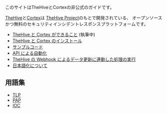 このサイトはTheHiveとCortexの非公式のガイドです。

[TheHive](https://github.com/TheHive-Project/TheHive)と[Cortex](https://github.com/TheHive-Project/Cortex)は
[TheHive Project](https://thehive-project.org/)のもとで開発されている、
オープンソースかつ無料のセキュリティインシデントレスポンスプラットフォームです。

* [TheHive と Cortex ができること](./features) (執筆中)
* [TheHive と Cortex のインストール](./install)
* [サンプルコード](./samples)
* [API による自動化](./api)
* [TheHive の Webhook によるデータ更新に連動した処理の実行](./webhook)
* [日本語化について](./translate-into-japanese)

## 用語集

* [TLP](./glossary/tlp)
* [PAP](./glossary/pap)
* [IOC](./glossary/ioc)
